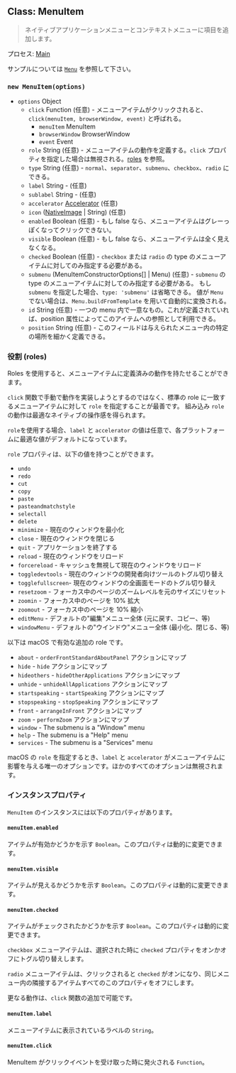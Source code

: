 ## Class: MenuItem

> ネイティブアプリケーションメニューとコンテキストメニューに項目を追加します。

プロセス: [Main](../glossary.md#main-process)

サンプルについては [`Menu`](menu.md) を参照して下さい。

### `new MenuItem(options)`

* `options` Object 
  * `click` Function (任意) - メニューアイテムがクリックされると、 `click(menuItem, browserWindow, event)` と呼ばれる。 
    * `menuItem` MenuItem
    * `browserWindow` BrowserWindow
    * `event` Event
  * `role` String (任意) - メニューアイテムの動作を定義する。`click` プロパティを指定した場合は無視される。[roles](#roles) を参照。
  * `type` String (任意) - `normal`、`separator`、`submenu`、`checkbox`、`radio` にできる。
  * `label` String - (任意)
  * `sublabel` String - (任意)
  * `accelerator` [Accelerator](accelerator.md) (任意)
  * `icon` ([NativeImage](native-image.md) | String) (任意)
  * `enabled` Boolean (任意) - もし false なら、メニューアイテムはグレーっぽくなってクリックできない。
  * `visible` Boolean (任意) - もし false なら、メニューアイテムは全く見えなくなる。
  * `checked` Boolean (任意) - `checkbox` または `radio` の type のメニューアイテムに対してのみ指定する必要がある。
  * `submenu` (MenuItemConstructorOptions[] | Menu) (任意) - `submenu` の type のメニューアイテムに対してのみ指定する必要がある。 もし `submenu` を指定した場合、`type: 'submenu'` は省略できる。 値が `Menu` でない場合は、`Menu.buildFromTemplate` を用いて自動的に変換される。
  * `id` String (任意) - 一つの menu 内で一意なもの。これが定義されていれば、position 属性によってこのアイテムへの参照として利用できる。
  * `position` String (任意) - このフィールドは与えられたメニュー内の特定の場所を細かく定義できる。

### 役割 (roles)

Roles を使用すると、メニューアイテムに定義済みの動作を持たせることができます。

`click` 関数で手動で動作を実装しようとするのではなく、標準の role に一致するメニューアイテムに対して `role` を指定することが最善です。 組み込み `role` の動作は最適なネイティブの操作感を得られます。

`role`を使用する場合、`label` と `accelerator` の値は任意で、各プラットフォームに最適な値がデフォルトになっています。

`role` プロパティは、以下の値を持つことができます。

* `undo`
* `redo`
* `cut`
* `copy`
* `paste`
* `pasteandmatchstyle`
* `selectall`
* `delete`
* `minimize` - 現在のウィンドウを最小化
* `close` - 現在のウィンドウを閉じる
* `quit` - アプリケーションを終了する
* `reload` - 現在のウィンドウをリロード
* `forcereload` - キャッシュを無視して現在のウィンドウをリロード
* `toggledevtools` - 現在のウィンドウの開発者向けツールのトグル切り替え
* `togglefullscreen`- 現在のウィンドウの全画面モードのトグル切り替え
* `resetzoom` - フォーカス中のページのズームレベルを元のサイズにリセット
* `zoomin` - フォーカス中のページを 10% 拡大
* `zoomout` - フォーカス中のページを 10% 縮小
* `editMenu` - デフォルトの"編集"メニュー全体 (元に戻す、コピー、等)
* `windowMenu` - デフォルトの"ウインドウ"メニュー全体 (最小化、閉じる、等)

以下は macOS で有効な追加の role です。

* `about` - `orderFrontStandardAboutPanel` アクションにマップ
* `hide` - `hide` アクションにマップ
* `hideothers` - `hideOtherApplications` アクションにマップ
* `unhide` - `unhideAllApplications` アクションにマップ
* `startspeaking` - `startSpeaking` アクションにマップ
* `stopspeaking` - `stopSpeaking` アクションにマップ
* `front` - `arrangeInFront` アクションにマップ
* `zoom` - `performZoom` アクションにマップ
* `window` - The submenu is a "Window" menu
* `help` - The submenu is a "Help" menu
* `services` - The submenu is a "Services" menu

macOS の `role` を指定するとき、`label` と `accelerator` がメニューアイテムに影響を与える唯一のオプションです。ほかのすべてのオプションは無視されます。

### インスタンスプロパティ

`MenuItem` のインスタンスには以下のプロパティがあります。

#### `menuItem.enabled`

アイテムが有効かどうかを示す `Boolean`。このプロパティは動的に変更できます。

#### `menuItem.visible`

アイテムが見えるかどうかを示す `Boolean`。このプロパティは動的に変更できます。

#### `menuItem.checked`

アイテムがチェックされたかどうかを示す `Boolean`。このプロパティは動的に変更できます。

`checkbox` メニューアイテムは、選択された時に `checked` プロパティをオンかオフにトグル切り替えします。

`radio` メニューアイテムは、クリックされると `checked` がオンになり、同じメニュー内の隣接するアイテムすべてのこのプロパティをオフにします。

更なる動作は、`click` 関数の追加で可能です。

#### `menuItem.label`

メニューアイテムに表示されているラベルの `String`。

#### `menuItem.click`

MenuItem がクリックイベントを受け取った時に発火される `Function`。